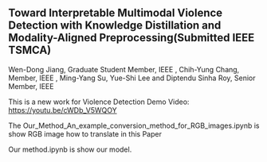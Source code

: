 ## Toward Interpretable Multimodal Violence Detection with Knowledge Distillation and Modality-Aligned Preprocessing(Submitted IEEE TSMCA)
Wen-Dong Jiang, Graduate Student Member, IEEE , Chih-Yung Chang, Member, IEEE , Ming-Yang Su, Yue-Shi Lee and Diptendu Sinha Roy, Senior Member, IEEE  

This is a new work for Violence Detection 
Demo Video: https://youtu.be/cWDb_V5WQOY

The Our_Method_An_example_conversion_method_for_RGB_images.ipynb is show RGB image how to translate in this Paper

Our method.ipynb is show our model.
